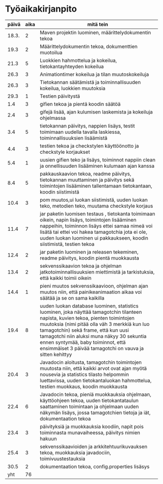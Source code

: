 # Työaikakirjanpito

päivä |  aika |  mitä tein
------|-------|-----------
18.3. | 2 | Maven projektin luominen, määrittelydokumentin tekoa
19.3 | 2 | Määrittelydokumentin tekoa, dokumenttien muotoilua
21.3 | 5 | Luokkien hahmottelua ja kokeilua, tietokantayhteyden kokeilua
26.3 | 3 | Animationtimer kokeilua ja tilan muutoskokeiluja
26.3 | 3 | Tietokannan säätämistä ja toiminnallisuuden kokeilua, luokkien muutoksia
29.3 | 1 | Testien päivitystä 
1.4 | 3 | gifien tekoa ja pientä koodin säätöä
2.4 | 3 | gifejä lisää, ajan kulumisen laskemista ja kokeiluja ohjelmassa
3.4 | 5 | tietokannan päivitys, nappien lisäys, testit toimimaan uudella tavalla laskiessa, toiminnallisuuksien lisäämistä
4.4 | 3 | testien tekoa ja checkstylen käyttöönotto ja checkstyle korjaukset
5.4 | 1 | uusien gifien teko ja lisäys, toiminnot nappiin clean ja onnellisuuden lisääminen kulumaan ajan kanssa
8.4 | 5 | pakkauskaavion tekoa, readme päivitys, tietokannan muuttaminen ja päivitys sekä toimintojen lisääminen tallentamaan tietokantaan, koodin siistimistä
10.4 | 3 | pom muutos,ui luokan siistimistä, uuden luokan teko, metodien teko, muutama checkstyle korjaus
11.4 | 7 | jar paketin luomisen testaus , tietokanta toimimaan oikein, napin lisäys, toimintojen lisääminen nappeihin, toiminnon lisäys ettei samaa nimeä voi lisätä tai ettei voi hakea tamagotchia jota ei ole, uuden luokan luominen ui pakkaukseen, koodin siistimistä, testien tekoa
12.4 | 2 | jar paketin luominen ja releasen tekeminen, readme päivitys, koodin pientä muokkausta
13.4 | 2 | sekvenssikaavion tekoa ja ohjelman jatkotoiminnallisuuksien miettimistä ja tarkistuksia, että kaikki toimii oikein
14.4 | 1 | pieni muutos sekvenssikaavioon, ohjelman ajan muutos niin, että painikeanimaation aikaa voi säätää ja se on sama kaikilla
19.4 | 8 | uuden luokan database luominen, statistics luominen, joka näyttää tamagotchin tilanteen napista, kuvien tekoa, pienten toimintojen muutoksia (nimi pitää olla väh 3 merkkiä kun luo tamagotchin) sekä frame, että kun uusi tamagotchi niin aluksi muna näkyy 30 sekuntia ennen syntymää, baby toiminnot, että ensimmäiset 3 päivää tamagotchi on vauva ja sitten kehittyy
20.4 | 3 | Javadocin aloitusta, tamagotchin toimintojen muutosta niin, että kaikki arvot ovat ajan myötä nousevia ja statistics tilasto helpommin luettavissa, uuden tietokantaluokan hahmottelua, testien muokkaus, koodin muokkausta
22.4 | 6 | Javadocin tekoa, pieniä muokkauksia ohjelmaan, käyttöohjeen tekoa, uuden tietokantataulun saattaminen toimintaan ja ohjelmaan uuden näkymän lisäys, jossa tamagotchien tietoja ja iät, dokumentaation tekoa
23.4 | 3 | päivityksiä ja muokkauksia koodiin, napit pois toiminnasta munavaiheessa, päivitys nimien hakuun
25.4 | 3 | sekvenssikaavioiden ja arkkitehtuurikuvauksen tekoa, muokkauksia javadociin, toimivuustestauksia
30.5 | 2 | dokumentaation tekoa, config.properties lisäsys
yht | 76 |
